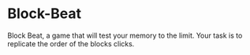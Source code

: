# Block-Beat
Block Beat, a game that will test your memory to the limit. Your task is to replicate the order of the blocks clicks.
